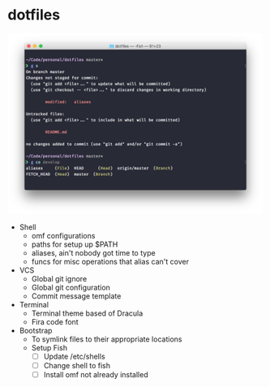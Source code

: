 dotfiles
===

![Terminal Screenshot](screenshot.png)

- Shell
    - omf configurations
    - paths for setup up $PATH
    - aliases, ain't nobody got time to type
    - funcs for misc operations that alias can't cover
- VCS
    - Global git ignore
    - Global git configuration
    - Commit message template
- Terminal
    - Terminal theme based of Dracula
    - Fira code font
- Bootstrap
    - To symlink files to their appropriate locations
    - Setup Fish
        - [ ] Update /etc/shells
        - [ ] Change shell to fish
        - [ ] Install omf not already installed
